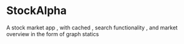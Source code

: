 # StockAlpha
A stock market app , with cached , search functionality , and market overview in the form of graph statics
